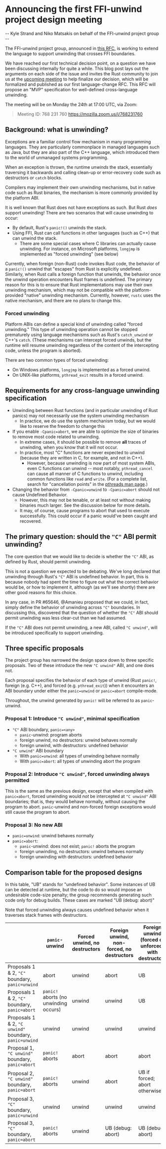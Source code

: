 # Announcing the first FFI-unwind project design meeting

-- Kyle Strand and Niko Matsakis on behalf of the FFI-unwind project group --

The FFI-unwind project group, announced in [this RFC][rfc-announcement], is
working to extend the language to support unwinding that crosses FFI
boundaries.

We have reached our first technical decision point, on a question we have been
discussing internally for quite a while. This blog post lays out the arguments
on each side of the issue and invites the Rust community to join us at the
[upcoming meeting](meeting-link) to help finalize our decision, which will be
formalized and published as our first language-change RFC. This RFC will
propose an "MVP" specification for well-defined cross-language unwinding.

The meeting will be on Monday the 24th at 17:00 UTC, via Zoom:

> Meeting ID: 768 231 760
> https://mozilla.zoom.us/j/768231760

## Background: what is unwinding?

Exceptions are a familiar control flow mechanism in many programming languages.
They are particularly commonplace in managed languages such as Java, but they
are also part of the C++ language, which introduced them to the world of
unmanaged systems programming.

When an exception is thrown, the runtime _unwinds_ the stack, essentially
traversing it backwards and calling clean-up or error-recovery code such as
destructors or `catch` blocks.

Compilers may implement their own unwinding mechanisms, but in native code such
as Rust binaries, the mechanism is more commonly provided by the platform ABI.

It is well known that Rust does not have exceptions as such. But Rust _does_
support unwinding! There are two scenarios that will cause unwinding to occur:

* By default, Rust's `panic!()` unwinds the stack.
* Using FFI, Rust can call functions in other languages (such as C++) that can
  unwind the stack.
  * There are some special cases where C libraries can actually cause
    unwinding.  For instance, on Microsoft platforms, `longjmp` is implemented
    as "forced unwinding" (see below)

Currently, when foreign (non-Rust) code invokes Rust code, the behavior of a
`panic!()` unwind that "escapes" from Rust is explicitly undefined. Similarly,
when Rust calls a foreign function that unwinds, the behavior once the unwind
operation encounters Rust frames is undefined. The primary reason for this is
to ensure that Rust implementations may use their own unwinding mechanism,
which may not be compatible with the platform-provided "native" unwinding
mechanism. Currently, however, `rustc` uses the native mechanism, and there are
no plans to change this.

### Forced unwinding

Platform ABIs can define a special kind of unwinding called "forced unwinding."
This type of unwinding operation cannot be stopped prematurely using language
mechanisms such as Rust's `catch_unwind` or C++'s `catch`. (These mechanisms
can intercept forced unwinds, but the runtime will resume unwinding regardless
of the content of the intercepting code, unless the program is aborted).

There are two common types of forced unwinding:

* On Windows platforms, `longjmp` is implemented as a forced unwind.
* On UNIX-like platforms, `pthread_exit` results in a forced unwind.

## Requirements for any cross-language unwinding specification

* Unwinding between Rust functions (and in particular unwinding of Rust panics)
  may not necessarily use the system unwinding mechanism
  * In practice, we do use the system mechanism today, but we would like to
    reserve the freedom to change this
* If you enable `-Cpanic=abort`, we are able to optimize the size of binaries
  to remove most code related to unwinding.
  * In extreme cases, it should be possible to remove **all** traces of
    unwinding, when you know that it will not occur.
  * In practice, most "C" functions are never expected to unwind (because they
    are written in C, for example, and not in C++).
    * However, because unwinding is now part of most system ABIs, even C
      functions can unwind -- most notably, `pthread_cancel` can cause all
      manner of C functions to unwind, including common functions like `read`
      and `write`.  (For a complete list, search for "cancellation points" in
      the [pthreads man
      page](http://man7.org/linux/man-pages/man7/pthreads.7.html).)
* Changing the behavior from `-Cpanic=unwind` to `-Cpanic=abort` should not
  cause Undefined Behavior.
  * However, this may not be tenable, or at least not without making binaries
    much larger. See the discussion below for more details.
  * It may, of course, cause programs to abort that used to execute
    successfully. This could occur if a panic would've been caught and
    recovered.

## The primary question: should the `"C"` ABI permit unwinding?

The core question that we would like to decide is whether the `"C"` ABI, as
defined by Rust, should permit unwinding.

This is not a question we expected to be debating. We've long declared that
unwinding through Rust's `"C"` ABI is undefined behavior. In part, this is
because nobody had spent the time to figure out what the correct behavior would
be, or how to implement it, although (as we'll see shortly) there are other
good reasons for this choice. 

In any case, in PR #65646, @Amanieu proposed that we could, in fact, simply
define the behavior of unwinding across `"C"` boundaries. In discussing this,
discovered that the question of whether the `"C"` ABI should permit unwinding was
less clear-cut than we had assumed.

If the `"C"` ABI does not permit unwinding, a new ABI, called `"C unwind"`,
will be introduced specifically to support unwinding.

## Three specific proposals

The project group has narrowed the design space down to three specific
proposals. Two of these introduce the new `"C unwind"` ABI, and one does not.

Each proposal specifies the behavior of each type of unwind (Rust `panic!`,
foreign (e.g. C++), and forced (e.g. `pthread_exit`)) when it encounters an
ABI boundary under either the `panic=unwind` or `panic=abort` compile-mode.

Throughout, the  unwind generated by `panic!` will be referred to as
`panic`-unwind.

### Proposal 1: Introduce `"C unwind"`, minimal specification

* `"C"` ABI boundary, `panic=<any>`
  * `panic`-unwind: program aborts
  * foreign unwind, no destructors: unwind behaves normally
  * foreign unwind, with destructors: undefined behavior
* `"C unwind"` ABI boundary
  * With `panic=unwind`: all types of unwinding behave normally
  * With `panic=abort`: all types of unwinding abort the program

### Proposal 2: Introduce `"C unwind"`, forced unwinding always permitted

This is the same as the previous design, except that when compiled with
`panic=abort`, forced unwinding would *not* be intercepted at `"C unwind"` ABI
boundaries; that is, they would behave normally, without causing the program to
abort. `panic`-unwind and non-forced foreign exceptions would still cause the
program to abort.

### Proposal 3:  No new ABI

* `panic=unwind`: unwind behaves normally
* `panic=abort`:
  * `panic`-unwind: does not exist; `panic!` aborts the program
  * foreign unwinding, no destructors: unwind behaves normally
  * foreign unwinding with destructors: undefined behavior

## Comparison table for the proposed designs

In this table, "UB" stands for "undefined behavior". Some instances of UB can
be detected at runtime, but the code to do so would impose an undesirable
code-size penalty; the group recommends generating such code only for debug
builds. These cases are marked "UB (debug: abort)"

Note that forced unwinding always causes undefined behavior when it traverses
stack frames with destructors.

 |                                                        | `panic`-unwind                        | Forced unwind, no destructors | Foreign unwind, non-forced, no destructors | Foreign unwind (forced or unforced) with destructors |
 | ------------------------------------------------------ | ------------------------------------- | ----------------------------- | ------------------------------------------ | ---------------------------------------------------- |
 | Proposals 1 & 2, `"C"` boundary, `panic=unwind`        | abort                                 | unwind                        | abort                                      | UB                                                   |
 | Proposals 1 & 2, `"C"` boundary, `panic=abort`         | `panic!` aborts (no unwinding occurs) | unwind                        | unwind                                     | UB                                                   |
 | Proposals 1 & 2, `"C unwind"` boundary, `panic=unwind` | unwind                                | unwind                        | unwind                                     | unwind                                               |
 | Proposal 1, `"C unwind"` boundary, `panic=abort`       | `panic!` aborts                       | abort                         | abort                                      | abort                                                |
 | Proposal 2, `"C unwind"` boundary, `panic=abort`       | `panic!` aborts                       | unwind                        | abort                                      | UB if forced; abort otherwise                        |
 | Proposal 3,  `"C"` boundary, `panic=unwind`            | unwind                                | unwind                        | unwind                                     | unwind                                               |
 | Proposal 3, `"C"` boundary, `panic=abort`              | `panic!` aborts                       | unwind                        | UB (debug: abort)                          | UB (debug: abort)                                    |

[rfc-announcement]: https://github.com/rust-lang/rfcs/pull/2797
[meeting-link]: https://arewemeetingyet.com/UTC/2020-02-24/17:00/Lang%20Team%20Design%20Meeting:%20FFI-unwind#eyJ1cmwiOiJodHRwczovL21vemlsbGEuem9vbS51cy9qLzc2ODIzMTc2MCJ9
